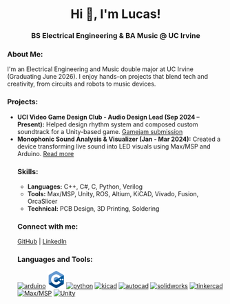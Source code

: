 <h1 align="center">Hi 👋, I'm Lucas!</h1>
<h3 align="center">BS Electrical Engineering & BA Music @ UC Irvine</h3>

<h3 align="left">About Me:</h3>
<p align="left">I'm an Electrical Engineering and Music double major at UC Irvine (Graduating June 2026). I enjoy hands-on projects that blend tech and creativity, from circuits and robots to music devices.</p>

<h3 align="left">Projects:</h3>
<ul>
    <li><strong>UCI Video Game Design Club - Audio Design Lead (Sep 2024 – Present):</strong> Helped design rhythm system and composed custom soundtrack for a Unity-based game. <a href="https://itch.io/jam/vgdc-at-uci-fall-2024-games/rate/3151721" target="_blank">Gamejam submission</a></li>
    <li><strong>Monophonic Sound Analysis & Visualizer (Jan - Mar 2024):</strong> Created a device transforming live sound into LED visuals using Max/MSP and Arduino. <a href="https://docs.google.com/document/d/1Ae9jhs-d7T_zmnWZkgmKJcZAngri4R7ertkOq0EZSI0/edit?usp=share_link" target="_blank">Read more</a></li>


<h3 align="left">Skills:</h3>
<ul>
  <li><strong>Languages:</strong> C++, C#, C, Python, Verilog</li>
  <li><strong>Tools:</strong> Max/MSP, Unity, ROS, Altium, KiCAD, Vivado, Fusion, OrcaSlicer</li>
  <li><strong>Technical:</strong> PCB Design, 3D Printing, Soldering</li>
</ul>

<h3 align="left">Connect with me:</h3>
<p align="left">
  <a href="https://github.com/lucasjk2004" target="_blank">GitHub</a> |
  <a href="https://www.linkedin.com/in/lucas-kang-700b12234/" target="_blank">LinkedIn</a>
</p>

<h3 align="left">Languages and Tools:</h3>
<p align="left">
  <a href="https://www.arduino.cc/" target="_blank" rel="noreferrer"><img src="https://cdn.worldvectorlogo.com/logos/arduino-1.svg" alt="arduino" width="40" height="40"/></a>
  <a href="https://www.w3schools.com/cpp/" target="_blank" rel="noreferrer"><img src="https://raw.githubusercontent.com/devicons/devicon/master/icons/cplusplus/cplusplus-original.svg" alt="cplusplus" width="40" height="40"/></a>
  <a href="https://www.python.org/" target="_blank" rel="noreferrer"><img src="https://cdn.worldvectorlogo.com/logos/python-5.svg" alt="python" width="40" height="40"/></a>
  <a href="https://kicad.org/" target="_blank" rel="noreferrer"><img src="https://icons.iconarchive.com/icons/papirus-team/papirus-apps/512/kicad-icon.png" alt="kicad" width="40" height="40"/></a>
  <a href="https://www.autodesk.com/products/autocad/overview" target="_blank" rel="noreferrer"><img src="https://seeklogo.com/images/A/autocad-logo-69326D7728-seeklogo.com.png" alt="autocad" width="40" height="40"/></a>
  <a href="https://www.solidworks.com/" target="_blank" rel="noreferrer"><img src="https://img.icons8.com/?size=512&id=62397&format=png" alt="solidworks" width="40" height="40"/></a>
  <a href="https://www.tinkercad.com/" target="_blank" rel="noreferrer"><img src="https://content.instructables.com/FUT/HB6Q/K1I8IZM4/FUTHB6QK1I8IZM4.png?auto=webp&frame=1&md=MjAxOS0xMC0wOSAxMDowMDowNi4w" alt="tinkercad" width="40" height="40"/></a>
  <a href="https://cycling74.com/products/max/" target="_blank" rel="noreferrer"><img src="https://upload.wikimedia.org/wikipedia/commons/9/93/Logo_Max_8_software.jpg" alt="Max/MSP" width="40" height="40"/></a>
  <a href="https://www.unity.com/" target="_blank" rel="noreferrer"><img src="https://upload.wikimedia.org/wikipedia/commons/0/08/Unity_Technologies_Logo.png" alt="Unity" width="40" height="40"/></a>
</p>
